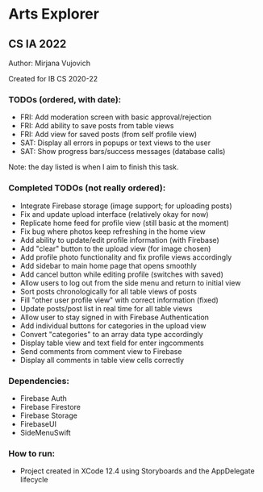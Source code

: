 # Arts Explorer
## CS IA 2022

<p>Author: Mirjana Vujovich</p>
<p>Created for IB CS 2020-22</p>

### TODOs (ordered, with date):
- FRI: Add moderation screen with basic approval/rejection
- FRI: Add ability to save posts from table views
- FRI: Add view for saved posts (from self profile view)
- SAT: Display all errors in popups or text views to the user
- SAT: Show progress bars/success messages (database calls)
<p>Note: the day listed is when I aim to finish this task.</p>

### Completed TODOs (not really ordered):
- Integrate Firebase storage (image support; for uploading posts)
- Fix and update upload interface (relatively okay for now)
- Replicate home feed for profile view (still basic at the moment)
- Fix bug where photos keep refreshing in the home view
- Add ability to update/edit profile information (with Firebase)
- Add "clear" button to the upload view (for image chosen)
- Add profile photo functionality and fix profile views accordingly
- Add sidebar to main home page that opens smoothly
- Add cancel button while editing profile (switches with saved)
- Allow users to log out from the side menu and return to initial view
- Sort posts chronologically for all table views of posts 
- Fill "other user profile view" with correct information (fixed)
- Update posts/post list in real time for all table views
- Allow user to stay signed in with Firebase Authentication
- Add individual buttons for categories in the upload view
- Convert "categories" to an array data type accordingly
- Display table view and text field for enter ingcomments
- Send comments from comment view to Firebase
- Display all comments in table view cells correctly

### Dependencies:
- Firebase Auth
- Firebase Firestore
- Firebase Storage
- FirebaseUI
- SideMenuSwift

### How to run:
- Project created in XCode 12.4 using Storyboards and the AppDelegate lifecycle
